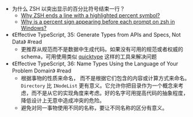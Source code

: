 - 为什么 ZSH 以突出显示的百分比符号结束一行？
	- [Why ZSH ends a line with a highlighted percent symbol?](https://unix.stackexchange.com/questions/167582/why-zsh-ends-a-line-with-a-highlighted-percent-symbol/302710#302710)
	- [Why is a percent sign appearing before each prompt on zsh in Windows?](https://superuser.com/questions/645599/why-is-a-percent-sign-appearing-before-each-prompt-on-zsh-in-windows/645612#645612)
- 《Effective TypeScript, 35: Generate Types from APIs and Specs, Not Data》 #read
	- 更推荐从规范而不是数据中生成代码。如果没有可用的规范或者权威的 schema，可用使用类似 [quicktype](https://github.com/quicktype/quicktype) 这样的工具来解决问题
- 《Effective TypeScript, 36: Name Types Using the Language of Your Problem Domain》 #read
	- 根据事物的性质来命名， 而不是根据它们包含的内容或计算方式来命名。 `Directory` 比 `INodeList` 更有意义。它允许你把目录作为一个概念来考虑，而不是从它的实现角度来考虑。好的名字可用提高代码的抽象程度，降低设计上无意中造成冲突的危险。
	- 避免对同一事物使用不同的名称，要让不同名称的区分有意义。